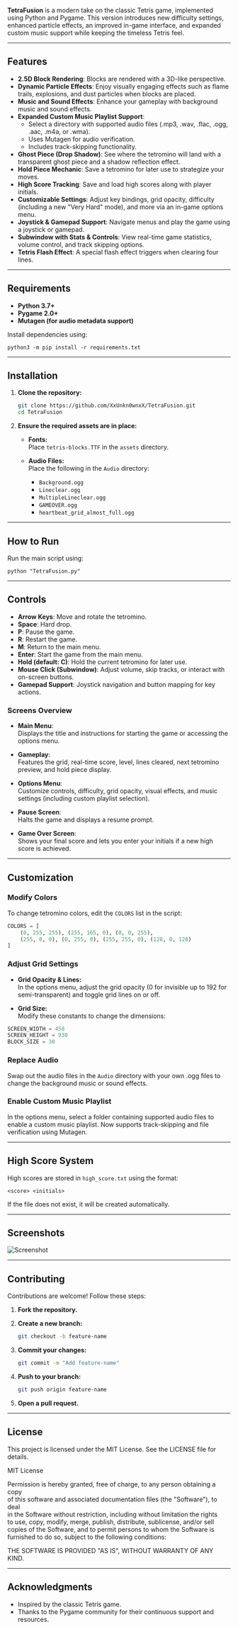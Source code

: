 **TetraFusion** is a modern take on the classic Tetris game, implemented using Python and Pygame. This version introduces new difficulty settings, enhanced particle effects, an improved in-game interface, and expanded custom music support while keeping the timeless Tetris feel.

---

## Features

- **2.5D Block Rendering**: Blocks are rendered with a 3D-like perspective.
- **Dynamic Particle Effects**: Enjoy visually engaging effects such as flame trails, explosions, and dust particles when blocks are placed.
- **Music and Sound Effects**: Enhance your gameplay with background music and sound effects.
- **Expanded Custom Music Playlist Support**:
  - Select a directory with supported audio files (.mp3, .wav, .flac, .ogg, .aac, .m4a, or .wma).
  - Uses Mutagen for audio verification.
  - Includes track-skipping functionality.
- **Ghost Piece (Drop Shadow)**: See where the tetromino will land with a transparent ghost piece and a shadow reflection effect.
- **Hold Piece Mechanic**: Save a tetromino for later use to strategize your moves.
- **High Score Tracking**: Save and load high scores along with player initials.
- **Customizable Settings**: Adjust key bindings, grid opacity, difficulty (including a new "Very Hard" mode), and more via an in-game options menu.
- **Joystick & Gamepad Support**: Navigate menus and play the game using a joystick or gamepad.
- **Subwindow with Stats & Controls**: View real-time game statistics, volume control, and track skipping options.
- **Tetris Flash Effect**: A special flash effect triggers when clearing four lines.

---

## Requirements

- **Python 3.7+**
- **Pygame 2.0+**
- **Mutagen (for audio metadata support)**

Install dependencies using:

    python3 -m pip install -r requirements.txt

---

## Installation

1. **Clone the repository:**

   ```sh
   git clone https://github.com/XxUnkn0wnxX/TetraFusion.git
   cd TetraFusion
   ```

2. **Ensure the required assets are in place:**

   - **Fonts:**  
     Place `tetris-blocks.TTF` in the `assets` directory.
   
   - **Audio Files:**  
     Place the following in the `Audio` directory:
     - `Background.ogg`
     - `Lineclear.ogg`
     - `MultipleLineclear.ogg`
     - `GAMEOVER.ogg`
     - `heartbeat_grid_almost_full.ogg`

---

## How to Run

Run the main script using:

    python "TetraFusion.py"

---

## Controls

- **Arrow Keys**: Move and rotate the tetromino.
- **Space**: Hard drop.
- **P**: Pause the game.
- **R**: Restart the game.
- **M**: Return to the main menu.
- **Enter**: Start the game from the main menu.
- **Hold (default: C)**: Hold the current tetromino for later use.
- **Mouse Click (Subwindow)**: Adjust volume, skip tracks, or interact with on-screen buttons.
- **Gamepad Support**: Joystick navigation and button mapping for key actions.

### Screens Overview

- **Main Menu**:  
  Displays the title and instructions for starting the game or accessing the options menu.
  
- **Gameplay**:  
  Features the grid, real-time score, level, lines cleared, next tetromino preview, and hold piece display.
  
- **Options Menu**:  
  Customize controls, difficulty, grid opacity, visual effects, and music settings (including custom playlist selection).
  
- **Pause Screen**:  
  Halts the game and displays a resume prompt.
  
- **Game Over Screen**:  
  Shows your final score and lets you enter your initials if a new high score is achieved.

---

## Customization

### Modify Colors

To change tetromino colors, edit the `COLORS` list in the script:

```python
COLORS = [
    (0, 255, 255), (255, 165, 0), (0, 0, 255),
    (255, 0, 0), (0, 255, 0), (255, 255, 0), (128, 0, 128)
]
```

### Adjust Grid Settings

- **Grid Opacity & Lines:**  
  In the options menu, adjust the grid opacity (0 for invisible up to 192 for semi-transparent) and toggle grid lines on or off.
  
- **Grid Size:**  
  Modify these constants to change the dimensions:

```python
SCREEN_WIDTH = 450  
SCREEN_HEIGHT = 930  
BLOCK_SIZE = 30
```

### Replace Audio

Swap out the audio files in the `Audio` directory with your own .ogg files to change the background music or sound effects.

### Enable Custom Music Playlist

In the options menu, select a folder containing supported audio files to enable a custom music playlist. Now supports track-skipping and file verification using Mutagen.

---

## High Score System

High scores are stored in `high_score.txt` using the format:

    <score> <initials>

If the file does not exist, it will be created automatically.

---

## Screenshots

![Screenshot](https://github.com/user-attachments/assets/99c74b04-8674-4654-a3cf-da3fc935705b)

---

## Contributing

Contributions are welcome! Follow these steps:

1. **Fork the repository.**
2. **Create a new branch:**

   ```sh
   git checkout -b feature-name
   ```

3. **Commit your changes:**

   ```sh
   git commit -m "Add feature-name"
   ```

4. **Push to your branch:**

   ```sh
   git push origin feature-name
   ```

5. **Open a pull request.**

---

## License

This project is licensed under the MIT License. See the LICENSE file for details.

MIT License

Permission is hereby granted, free of charge, to any person obtaining a copy  
of this software and associated documentation files (the "Software"), to deal  
in the Software without restriction, including without limitation the rights  
to use, copy, modify, merge, publish, distribute, sublicense, and/or sell  
copies of the Software, and to permit persons to whom the Software is  
furnished to do so, subject to the following conditions:

THE SOFTWARE IS PROVIDED "AS IS", WITHOUT WARRANTY OF ANY KIND.

---

## Acknowledgments

- Inspired by the classic Tetris game.
- Thanks to the Pygame community for their continuous support and resources.
